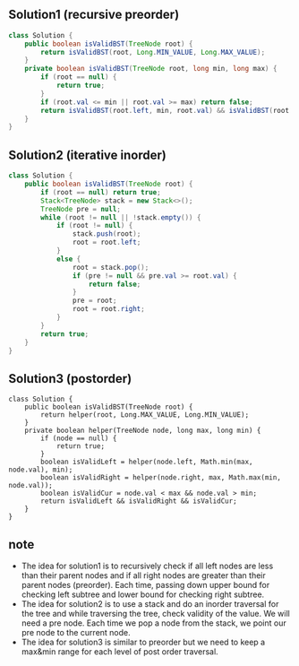 ## Solution1 (recursive preorder)
``` java
class Solution {
    public boolean isValidBST(TreeNode root) {
        return isValidBST(root, Long.MIN_VALUE, Long.MAX_VALUE);
    }
    private boolean isValidBST(TreeNode root, long min, long max) {
        if (root == null) {
            return true;
        }
        if (root.val <= min || root.val >= max) return false;
        return isValidBST(root.left, min, root.val) && isValidBST(root.right, root.val, max);
    }
}
```
## Solution2 (iterative inorder)
``` java
class Solution {
    public boolean isValidBST(TreeNode root) {
        if (root == null) return true;
        Stack<TreeNode> stack = new Stack<>();
        TreeNode pre = null;
        while (root != null || !stack.empty()) {
            if (root != null) {
                stack.push(root);
                root = root.left;
            }
            else {
                root = stack.pop();
                if (pre != null && pre.val >= root.val) {
                    return false;
                }
                pre = root;
                root = root.right;
            }
        }
        return true;
    }
}
```
## Solution3 (postorder)
```
class Solution {
    public boolean isValidBST(TreeNode root) {
        return helper(root, Long.MAX_VALUE, Long.MIN_VALUE);
    }
    private boolean helper(TreeNode node, long max, long min) {
        if (node == null) {
            return true;
        }  
        boolean isValidLeft = helper(node.left, Math.min(max, node.val), min);
        boolean isValidRight = helper(node.right, max, Math.max(min, node.val)); 
        boolean isValidCur = node.val < max && node.val > min;
        return isValidLeft && isValidRight && isValidCur;
    }
}
```
## note
* The idea for solution1 is to recursively check if all left nodes are less than their parent nodes and if all right nodes 
are greater than their parent nodes (preorder). Each time, passing down upper bound for checking left subtree and lower bound for checking right subtree.
* The idea for solution2 is to use a stack and do an inorder traversal for the tree and while traversing the tree, check validity of the value. We will need a pre node. Each time we pop a node from the stack, we point our pre node to the current node.
* The idea for solution3 is similar to preorder but we need to keep a max&min range for each level of post order traversal.
